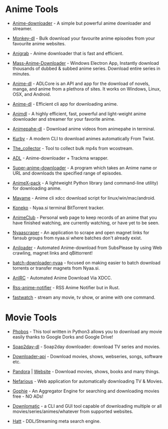 # Anime Tools

-   [Anime-downloader](https://github.com/anime-dl/anime-downloader) - A simple but powerful anime downloader and streamer.

-   [Monkey-dl](https://github.com/Oshan96/monkey-dl) - Bulk download your favourite anime episodes from your favourite anime websites.

-   [Anigrab](https://github.com/ngomile/anigrab) - Anime downloader that is fast and efficient.

-   [Mass-Anime-Downloader](https://github.com/Zebraslive/Mass-Anime-Downloader) - Windows Electron App, Instantly download thousands of dubbed & subbed anime series. Download entire series in minutes.

-   [Anime-dl](https://github.com/vrienstudios/anime-dl) - ADLCore is an API and app for the download of novels, manga, and anime from a plethora of sites. It works on Windows, Linux, OSX, and Android.

-   [Anime-dl](https://github.com/gabelluardo/anime-dl) - Efficient cli app for downloading anime.

-   [Animdl](https://github.com/justfoolingaround/animdl) - A highly efficient, fast, powerful and light-weight anime downloader and streamer for your favorite anime.

-   [Animepahe-dl](https://github.com/KevCui/animepahe-dl) - Download anime videos from animepahe in terminal.

-   [Kurby](https://github.com/aberrier/kurby) - A modern CLI to download animes automatically From Twist.

-   [The_collector](https://github.com/cyberrumor/the_collector) - Tool to collect bulk mp4s from wcostream.

-   [ADL](https://github.com/RaitaroH/adl) - Anime-downloader + Trackma wrapper.

-   [Super-anime-downloader](https://github.com/ali-sajjad-rizavi/super-anime-downloader) - A program which takes an Anime name or URL and downloads the specified range of episodes.

-   [AnimeX-pack](https://github.com/Mastersam07/animeX-pack) - A lightweight Python library (and command-line utility) for downloading anime.

-   [Mayame](https://github.com/asakura42/manyame) - Anime cli xdcc download script for linux/win/mac/android.

-   [Koneko](https://github.com/irevenko/koneko) - Nyaa.si terminal BitTorrent tracker.

-   [AnimeClub](https://github.com/Moisz22/AnimeClub) - Personal web page to keep records of an anime that you have finished watching, are currently watching, or have yet to be seen.

-   [Nyaascraper](https://github.com/zaini/nyaascraper) - An application to scrape and open magnet links for fansub groups from nyaa.si where batches don't already exist.

-   [Aniloader](https://github.com/Xanahol/Aniloader) - Automated Anime-download from SubsPlease by using Web crawling, magnet links and qBittorrent!

-   [batch-downloader-nyaa](https://github.com/marcpinet/batch-downloader-nyaa.si/) - focused on making easier to batch download torrents or transfer magnets from Nyaa.si.

-   [AnIRC](https://github.com/burgersc12/AnIRC) - Automated Anime Download Via XDCC.

-   [Rss-anime-notifier](https://gitlab.com/blankX/rss-anime-notifier-rs) - RSS Anime Notifier but in Rust.

-   [fastwatch](https://github.com/ree1261/fastwatch) - stream any movie, tv show, or anime with one command.

# Movie Tools

-   [Phobos](https://github.com/billythegoat356/Phobos) - This tool written in Python3 allows you to download any movie easily thanks to Google Dorks and Google Drive!

-   [Soap2day-dl](https://github.com/KevCui/soap2day-dl) - Soap2day downloader: download TV series and movies.

-   [Downloader-api](https://github.com/SagarPaul007/downloader-api) - Download movies, shows, webseries, songs, software etc.

-   [Pandora](https://github.com/SagarPaul007/pandora) | [Website](https://pandora-sp.netlify.app/) - Download movies, shows, books and many things.

-   [Nefarious](https://github.com/lardbit/nefarious) - Web application for automatically downloading TV & Movies.

-   [Gophie](https://github.com/Go-phie/gophie) - An Aggregator Engine for searching and downloading movies free - NO ADs!

-   [Downlomatic](https://github.com/TimerErTim/downlomatic) - a CLI and GUI tool capable of downloading multiple or all movies/series/animes/whatever from supported websites.

-   [Hatt](https://github.com/FrenchGithubUser/Hatt) - DDL/Streaming meta search engine.
